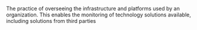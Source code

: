 The practice of overseeing the infrastructure and platforms used by an organization. This enables the monitoring of technology solutions available, including solutions from third parties